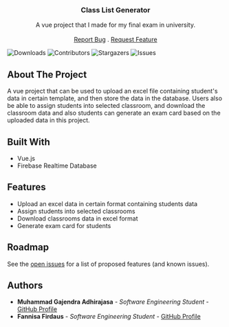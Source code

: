 <br/>
<p align="center">
  <a href="https://github.com/ezmoneysniperx/Sibernetik_App">
   
  </a>

  <h3 align="center">Class List Generator</h3>

<p align="center">
    A vue project that I made for my final exam in university.
    <br/>
    <br/>
    <a href="https://github.com/ezmoneysniperx/Class-list-generator/issues">Report Bug</a>
    .
    <a href="https://github.com/ezmoneysniperx/Class-list-generator/issues">Request Feature</a>
  </p>
</p>


![Downloads](https://img.shields.io/github/downloads/ezmoneysniperx/Class-list-generator/total) ![Contributors](https://img.shields.io/github/contributors/ezmoneysniperx/Class-list-generator?color=dark-green) ![Stargazers](https://img.shields.io/github/stars/ezmoneysniperx/Class-list-generator?style=social) ![Issues](https://img.shields.io/github/issues/ezmoneysniperx/Sibernetik_App) 


## About The Project


A vue project that can be used to upload an excel file containing student's data in certain template, and then store the data in the database. Users also be able to assign students into selected classroom, and download the classroom data and also students can generate an exam card based on the uploaded data in this project.

## Built With

* Vue.js
* Firebase Realtime Database

## Features

* Upload an excel data in certain format containing students data
* Assign students into selected classrooms
* Download classrooms data in excel format
* Generate exam card for students

## Roadmap

See the [open issues](https://github.com/ezmoneysniperx/Class-list-generator/issues) for a list of proposed features (and known issues).

## Authors

* **Muhammad Gajendra Adhirajasa** - *Software Engineering Student* - [GitHub Profile](https://github.com/ezmoneysniperx)
* **Fannisa Firdaus** - *Software Engineering Student* - [GitHub Profile](https://github.com/FannisaF)


